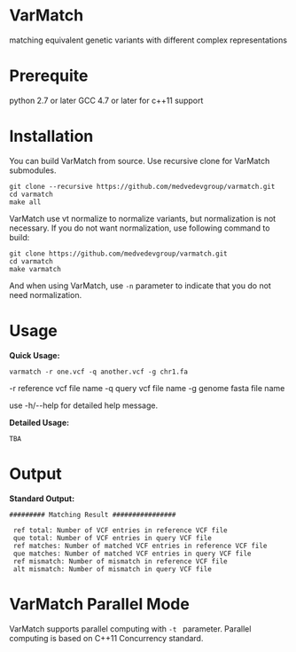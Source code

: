 # VarMatch
matching equivalent genetic variants with different complex representations

# Prerequite
python 2.7 or later
GCC 4.7 or later for c++11 support

# Installation
You can build VarMatch from source. Use recursive clone for VarMatch submodules.
```
git clone --recursive https://github.com/medvedevgroup/varmatch.git
cd varmatch
make all
```

VarMatch use vt normalize to normalize variants, but normalization is not necessary. If you do not want normalization, use following command to build:
```
git clone https://github.com/medvedevgroup/varmatch.git
cd varmatch
make varmatch
```
And when using VarMatch, use `-n` parameter to indicate that you do not need normalization.

# Usage
**Quick Usage:**
```
varmatch -r one.vcf -q another.vcf -g chr1.fa
```
-r reference vcf file name
-q query vcf file name
-g genome fasta file name

use -h/--help for detailed help message.

**Detailed Usage:**
```
TBA
```

# Output
**Standard Output:**
```
######### Matching Result ################

 ref total: Number of VCF entries in reference VCF file
 que total: Number of VCF entries in query VCF file
 ref matches: Number of matched VCF entries in reference VCF file
 que matches: Number of matched VCF entries in query VCF file
 ref mismatch: Number of mismatch in reference VCF file
 alt mismatch: Number of mismatch in query VCF file

```
# VarMatch Parallel Mode
VarMatch supports parallel computing with `-t ` parameter.
Parallel computing is based on C++11 Concurrency standard.